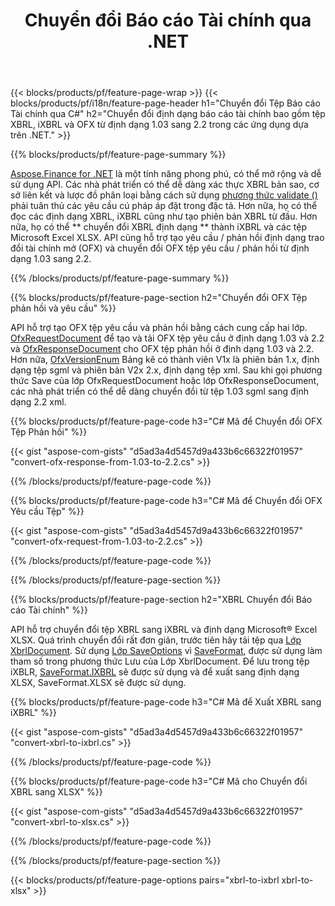﻿---
title: Chuyển đổi Báo cáo Tài chính qua .NET
url: /vi/net/conversion/
description:  C# mã để chuyển đổi Báo cáo Tài chính trong tệp XBRL, iXBRL và OFX fomats qua thư viện .NET.
---
{{< blocks/products/pf/feature-page-wrap >}}
{{< blocks/products/pf/i18n/feature-page-header h1="Chuyển đổi Tệp Báo cáo Tài chính qua C#" h2="Chuyển đổi định dạng báo cáo tài chính bao gồm tệp XBRL, iXBRL và OFX từ định dạng 1.03 sang 2.2 trong các ứng dụng dựa trên .NET." >}}

{{% blocks/products/pf/feature-page-summary %}}

[Aspose.Finance for .NET](https://products.aspose.com/finance/net/) là một tính năng phong phú, có thể mở rộng và dễ sử dụng API. Các nhà phát triển có thể dễ dàng xác thực XBRL bản sao, cơ sở liên kết và lược đồ phân loại bằng cách sử dụng [phương thức validate ()](https://apireference.aspose.com/finance/net/aspose.finance.xbrl/xbrlinstance/methods/validate) phải tuân thủ các yêu cầu cú pháp áp đặt trong đặc tả. Hơn nữa, họ có thể đọc các định dạng XBRL, iXBRL cũng như tạo phiên bản XBRL từ đầu. Hơn nữa, họ có thể ** chuyển đổi XBRL định dạng ** thành iXBRL và các tệp Microsoft Excel XLSX. API cũng hỗ trợ tạo yêu cầu / phản hồi định dạng trao đổi tài chính mở (OFX) và chuyển đổi OFX tệp yêu cầu / phản hồi từ định dạng 1.03 sang 2.2.

{{% /blocks/products/pf/feature-page-summary %}}

{{% blocks/products/pf/feature-page-section h2="Chuyển đổi OFX Tệp phản hồi và yêu cầu" %}}

API hỗ trợ tạo OFX tệp yêu cầu và phản hồi bằng cách cung cấp hai lớp. [OfxRequestDocument](https://apireference.aspose.com/finance/net/aspose.finance.ofx/ofxrequestdocument) để tạo và tải OFX tệp yêu cầu ở định dạng 1.03 và 2.2 và [OfxResponseDocument](https://apireference.aspose.com/finance/net/aspose.finance.ofx/ofxresponsedocument) cho OFX tệp phản hồi ở định dạng 1.03 và 2.2. Hơn nữa, [OfxVersionEnum](https://apireference.aspose.com/finance/net/aspose.finance.ofx/ofxversionenum) Bảng kê có thành viên V1x là phiên bản 1.x, định dạng tệp sgml và phiên bản V2x 2.x, định dạng tệp xml. Sau khi gọi phương thức Save của lớp OfxRequestDocument hoặc lớp OfxResponseDocument, các nhà phát triển có thể dễ dàng chuyển đổi từ tệp 1.03 sgml sang định dạng 2.2 xml.


{{% blocks/products/pf/feature-page-code h3="C# Mã để Chuyển đổi OFX Tệp Phản hồi" %}}

{{< gist "aspose-com-gists" "d5ad3a4d5457d9a433b6c66322f01957" "convert-ofx-response-from-1.03-to-2.2.cs" >}} 

{{% /blocks/products/pf/feature-page-code %}}

{{% blocks/products/pf/feature-page-code h3="C# Mã để Chuyển đổi OFX Yêu cầu Tệp" %}}

{{< gist "aspose-com-gists" "d5ad3a4d5457d9a433b6c66322f01957" "convert-ofx-request-from-1.03-to-2.2.cs" >}} 

{{% /blocks/products/pf/feature-page-code %}}

{{% /blocks/products/pf/feature-page-section %}}

{{% blocks/products/pf/feature-page-section h2="XBRL Chuyển đổi Báo cáo Tài chính" %}}

API hỗ trợ chuyển đổi tệp XBRL sang iXBRL và định dạng Microsoft® Excel XLSX. Quá trình chuyển đổi rất đơn giản, trước tiên hãy tải tệp qua [Lớp XbrlDocument](https://apireference.aspose.com/finance/net/aspose.finance.xbrl/xbrldocument). Sử dụng [Lớp SaveOptions](https://apireference.aspose.com/finance/net/aspose.finance.xbrl/saveoptions) vì [SaveFormat](https://apireference.aspose.com/finance/net/aspose.finance.xbrl/saveoptions/properties/saveformat), được sử dụng làm tham số trong phương thức Lưu của Lớp XbrlDocument. Để lưu trong tệp iXBLR, [SaveFormat.IXBRL](https://apireference.aspose.com/finance/net/aspose.finance.xbrl/saveformat) sẽ được sử dụng và để xuất sang định dạng XLSX, SaveFormat.XLSX sẽ được sử dụng.

{{% blocks/products/pf/feature-page-code h3="C# Mã để Xuất XBRL sang iXBRL" %}}

{{< gist "aspose-com-gists" "d5ad3a4d5457d9a433b6c66322f01957" "convert-xbrl-to-ixbrl.cs" >}} 

{{% /blocks/products/pf/feature-page-code %}}

{{% blocks/products/pf/feature-page-code h3="C# Mã cho Chuyển đổi XBRL sang XLSX" %}}

{{< gist "aspose-com-gists" "d5ad3a4d5457d9a433b6c66322f01957" "convert-xbrl-to-xlsx.cs" >}} 

{{% /blocks/products/pf/feature-page-code %}}

{{% /blocks/products/pf/feature-page-section %}}

{{< blocks/products/pf/feature-page-options pairs="xbrl-to-ixbrl xbrl-to-xlsx" >}}